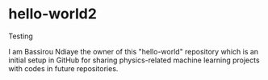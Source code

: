 # hello-world2
Testing 

 I am Bassirou Ndiaye the owner of this "hello-world" repository which is an initial setup in GitHub for sharing physics-related machine learning projects with codes in future repositories.
